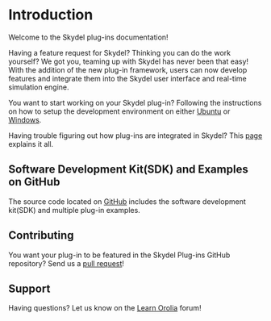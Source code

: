 # Introduction

Welcome to the Skydel plug-ins documentation!

Having a feature request for Skydel? Thinking you can do the work yourself? We got you, teaming up with Skydel has never been that easy! With the addition of the new plug-in framework, users can now develop features and integrate them into the Skydel user interface and real-time simulation engine.

You want to start working on your Skydel plug-in? Following the instructions on how to setup the development environment on either [Ubuntu](development-environment/ubuntu-18.md) or [Windows](development-environment/windows-10.md).

Having trouble figuring out how plug-ins are integrated in Skydel? This [page ](plug-ins-in-skydel/using-plugins.md)explains it all.

## Software Development Kit\(SDK\) and Examples on GitHub

The source code located on [GitHub](https://github.com/learn-orolia/skydel-plug-ins) includes the software development kit\(SDK\) and multiple plug-in examples.

## Contributing

You want your plug-in to be featured in the Skydel Plug-ins GitHub repository? Send us a [pull request](https://github.com/learn-orolia/skydel-plug-ins)! 

## Support

Having questions? Let us know on the [Learn Orolia](https://learn.orolia.com/) forum!

